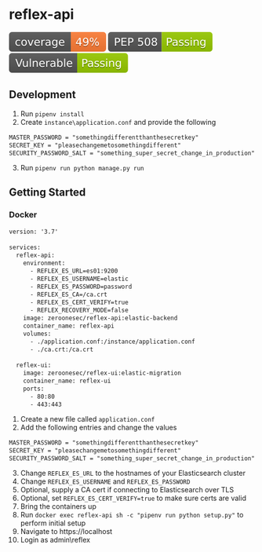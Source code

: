 ﻿# reflex-api 

![coverage](coverage.svg) ![pep508](pep508.svg) ![vulnerable](vulnerable.svg)

## Development

1. Run `pipenv install`
2. Create `instance\application.conf` and provide the following 

```
MASTER_PASSWORD = "somethingdifferentthanthesecretkey"
SECRET_KEY = "pleasechangemetosomethingdifferent"
SECURITY_PASSWORD_SALT = "something_super_secret_change_in_production"
```

3. Run `pipenv run python manage.py run` 

## Getting Started

### Docker

```
version: '3.7'

services:
  reflex-api:
    environment:
      - REFLEX_ES_URL=es01:9200
      - REFLEX_ES_USERNAME=elastic
      - REFLEX_ES_PASSWORD=password
      - REFLEX_ES_CA=/ca.crt
      - REFLEX_ES_CERT_VERIFY=true
      - REFLEX_RECOVERY_MODE=false
    image: zeroonesec/reflex-api:elastic-backend
    container_name: reflex-api
    volumes:
      - ./application.conf:/instance/application.conf
      - ./ca.crt:/ca.crt

  reflex-ui:
    image: zeroonesec/reflex-ui:elastic-migration
    container_name: reflex-ui
    ports:
      - 80:80
      - 443:443
```

1. Create a new file called `application.conf`
2. Add the following entries and change the values
  ```
  MASTER_PASSWORD = "somethingdifferentthanthesecretkey"
  SECRET_KEY = "pleasechangemetosomethingdifferent"
  SECURITY_PASSWORD_SALT = "something_super_secret_change_in_production"
  ```
3. Change `REFLEX_ES_URL` to the hostnames of your Elasticsearch cluster
4. Change `REFLEX_ES_USERNAME` and `REFLEX_ES_PASSWORD`
5. Optional, supply a CA cert if connecting to Elasticsearch over TLS
6. Optional, set `REFLEX_ES_CERT_VERIFY=true` to make sure certs are valid
7. Bring the containers up
8. Run `docker exec reflex-api sh -c "pipenv run python setup.py"` to perform initial setup
8. Navigate to https://localhost
9. Login as admin\reflex
